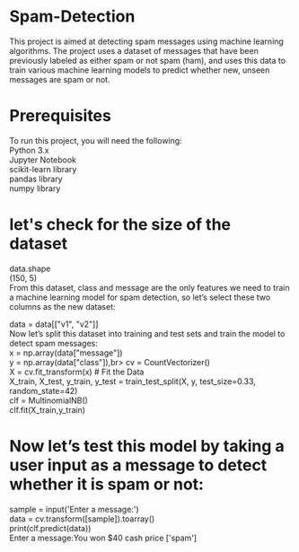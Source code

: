# Spam-Detection
This project is aimed at detecting spam messages using machine learning algorithms. The project uses a dataset of messages that have been previously labeled as either spam or not spam (ham), and uses this data to train various machine learning models to predict whether new, unseen messages are spam or not.        

# Prerequisites                
To run this project, you will need the following:              
Python 3.x       
Jupyter Notebook        
scikit-learn library         
pandas library          
numpy library             

# let's check for the size of the dataset
data.shape      
(150, 5)     
From this dataset, class and message are the only features we need to train a machine learning model for spam detection, so let’s select these two columns as the new dataset: 

data = data[["v1", "v2"]]               
Now let’s split this dataset into training and test sets and train the model to detect spam messages:             
x = np.array(data["message"])        
y = np.array(data["class"]),br> cv = CountVectorizer()        
X = cv.fit_transform(x) # Fit the Data            
X_train, X_test, y_train, y_test = train_test_split(X, y, test_size=0.33, random_state=42)           
clf = MultinomialNB()             
clf.fit(X_train,y_train)                
                               
# Now let’s test this model by taking a user input as a message to detect whether it is spam or not:             
sample = input('Enter a message:')              
data = cv.transform([sample]).toarray()           
print(clf.predict(data))               
Enter a message:You won $40 cash price ['spam']
